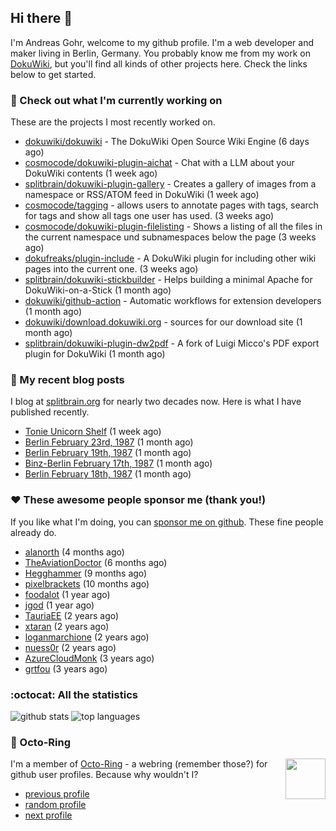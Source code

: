 ## Hi there :wave:

I'm Andreas Gohr, welcome to my github profile. I'm a web developer and maker living in Berlin, Germany. You probably know me from my work on [DokuWiki](https://github.com/splitbrain/dokuwiki), but you'll find all kinds of other projects here. Check the links below to get started.

### :hammer: Check out what I'm currently working on

These are the projects I most recently worked on.


- [dokuwiki/dokuwiki](https://github.com/dokuwiki/dokuwiki) - The DokuWiki Open Source Wiki Engine (6 days ago)
- [cosmocode/dokuwiki-plugin-aichat](https://github.com/cosmocode/dokuwiki-plugin-aichat) - Chat with a LLM about your DokuWiki contents (1 week ago)
- [splitbrain/dokuwiki-plugin-gallery](https://github.com/splitbrain/dokuwiki-plugin-gallery) - Creates a gallery of images from a namespace or RSS/ATOM feed in DokuWiki (1 week ago)
- [cosmocode/tagging](https://github.com/cosmocode/tagging) - allows users to annotate pages with tags, search for tags and show all tags one user has used. (3 weeks ago)
- [cosmocode/dokuwiki-plugin-filelisting](https://github.com/cosmocode/dokuwiki-plugin-filelisting) - Shows a listing of all the files in the current namespace und subnamespaces below the page (3 weeks ago)
- [dokufreaks/plugin-include](https://github.com/dokufreaks/plugin-include) - A DokuWiki plugin for including other wiki pages into the current one. (3 weeks ago)
- [splitbrain/dokuwiki-stickbuilder](https://github.com/splitbrain/dokuwiki-stickbuilder) - Helps building a minimal Apache for DokuWiki-on-a-Stick (1 month ago)
- [dokuwiki/github-action](https://github.com/dokuwiki/github-action) - Automatic workflows for extension developers (1 month ago)
- [dokuwiki/download.dokuwiki.org](https://github.com/dokuwiki/download.dokuwiki.org) - sources for our download site (1 month ago)
- [splitbrain/dokuwiki-plugin-dw2pdf](https://github.com/splitbrain/dokuwiki-plugin-dw2pdf) - A fork of Luigi Micco&#39;s PDF export plugin for DokuWiki (1 month ago)

### :scroll: My recent blog posts

I blog at [splitbrain.org](https://www.splitbrain.org) for nearly two decades now. Here is what I have published recently.


- [Tonie Unicorn Shelf](https://www.splitbrain.org/blog/2023-10/10-tonie_unicorn_shelf) (1 week ago)
- [Berlin February 23rd, 1987](https://www.splitbrain.org/blog/1987-02/23-berlin) (1 month ago)
- [Berlin February 19th, 1987](https://www.splitbrain.org/blog/1987-02/19-berlin) (1 month ago)
- [Binz-Berlin February 17th, 1987](https://www.splitbrain.org/blog/1987-02/17-binz) (1 month ago)
- [Berlin February 18th, 1987](https://www.splitbrain.org/blog/1987-02/18-berlin) (1 month ago)

### :hearts:️ These awesome people sponsor me (thank you!)

If you like what I'm doing, you can [sponsor me on github](https://github.com/sponsors/splitbrain). These fine people already do.


- [alanorth](https://github.com/alanorth) (4 months ago)
- [TheAviationDoctor](https://github.com/TheAviationDoctor) (6 months ago)
- [Hegghammer](https://github.com/Hegghammer) (9 months ago)
- [pixelbrackets](https://github.com/pixelbrackets) (10 months ago)
- [foodalot](https://github.com/foodalot) (1 year ago)
- [jgod](https://github.com/jgod) (1 year ago)
- [TauriaEE](https://github.com/TauriaEE) (2 years ago)
- [xtaran](https://github.com/xtaran) (2 years ago)
- [loganmarchione](https://github.com/loganmarchione) (2 years ago)
- [nuess0r](https://github.com/nuess0r) (2 years ago)
- [AzureCloudMonk](https://github.com/AzureCloudMonk) (3 years ago)
- [grtfou](https://github.com/grtfou) (3 years ago)

### :octocat: All the statistics

 ![github stats](https://github-readme-stats.vercel.app/api?username=splitbrain&show_icons=true&hide_title=true)
![top languages](https://github-readme-stats.vercel.app/api/top-langs/?username=splitbrain&layout=compact)


### :octopus: Octo-Ring

<img width="64" height="65" src="https://octo-ring.com/static/img/octo.png" align="right" alt="">

I'm a member of [Octo-Ring](https://octo-ring.com/) - a webring (remember those?) for github user profiles. Because why wouldn't I? 

* [previous profile](https://octo-ring.com/p/splitbrain/prev)
* [random profile](https://octo-ring.com/p/splitbrain/random)
* [next profile](https://octo-ring.com/p/splitbrain/next)

